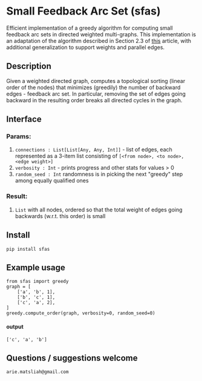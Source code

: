 # Small Feedback Arc Set (sfas)
Efficient implementation of a greedy algorithm for computing small feedback arc sets in directed weighted multi-graphs.
This implementation is an adaptation of the algorithm described in Section 2.3 of [this](http://www.vldb.org/pvldb/vol10/p133-simpson.pdf) article, with additional generalization to support weights and parallel edges.
## Description
Given a weighted directed graph, computes a topological sorting (linear order of the nodes) that minimizes (greedily) the number of backward edges - feedback arc set.
In particular, removing the set of edges going backward in the resulting order breaks all directed cycles in the graph.
## Interface
### Params:
1. `connections : List[List[Any, Any, Int]]` - list of edges, each represented as a 3-item list consisting of `[<from node>, <to node>, <edge weight>]`
1. `verbosity : Int` - prints progress and other stats for values > 0
1. `random_seed : Int` randomness is in picking the next "greedy" step among equally qualified ones
### Result:
1. `List` with all nodes, ordered so that the total weight of edges going backwards (w.r.t. this order) is small
## Install
`pip install sfas`
## Example usage
```
from sfas import greedy
graph = [
    ['a', 'b', 1],
    ['b', 'c', 1],
    ['c', 'a', 2],
]
greedy.compute_order(graph, verbosity=0, random_seed=0)
```
#### output
```
['c', 'a', 'b']
```
## Questions / suggestions welcome
`arie.matsliah@gmail.com`